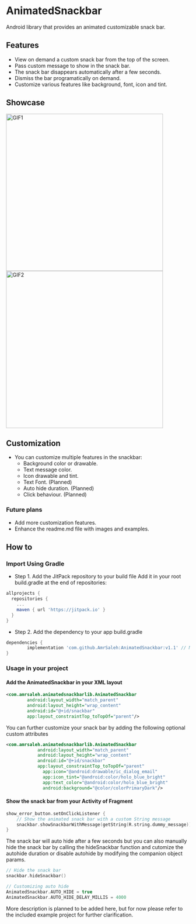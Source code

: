 # AnimatedSnackbar
Android library that provides an animated customizable snack bar.

## Features
- View on demand a custom snack bar from the top of the screen.
- Pass custom message to show in the snack bar.
- The snack bar disappears automatically after a few seconds.
- Dismiss the bar programatically on demand.
- Customize various features like background, font, icon and tint.

## Showcase
<img src="https://user-images.githubusercontent.com/5616594/57711888-22d70b80-765f-11e9-86ce-2907ac0ddb58.gif" alt="GIF1" width="430"/> <img src="https://user-images.githubusercontent.com/5616594/57711890-22d70b80-765f-11e9-945e-80d2b9a77061.gif" alt="GIF2" width="430"/>

## Customization
- You can customize multiple features in the snackbar:
  - Background color or drawable.
  - Text message color.
  - Icon drawable and tint.
  - Text Font. (Planned)
  - Auto hide duration. (Planned)
  - Click behaviour. (Planned)

### Future plans
- Add more customization features.
- Enhance the readme.md file with images and examples.

## How to
### Import Using Gradle
- Step 1. Add the JitPack repository to your build file
Add it in your root build.gradle at the end of repositories:
```Groovy
allprojects {
  repositories {
    ...
    maven { url 'https://jitpack.io' }
  }
}
```
- Step 2. Add the dependency to your app build.gradle
```Groovy
dependencies {
        implementation 'com.github.AmrSaleh:AnimatedSnackbar:v1.1' // Make sure to replace with latest version tag
}
```

### Usage in your project
#### Add the AnimatedSnackbar in your XML layout
```XML
<com.amrsaleh.animatedsnackbarlib.AnimatedSnackbar
        android:layout_width="match_parent"
        android:layout_height="wrap_content"
        android:id="@+id/snackbar"
        app:layout_constraintTop_toTopOf="parent"/>
```
You can further customize your snack bar by adding the following optional custom attributes
```XML
<com.amrsaleh.animatedsnackbarlib.AnimatedSnackbar
            android:layout_width="match_parent"
            android:layout_height="wrap_content"
            android:id="@+id/snackbar"
            app:layout_constraintTop_toTopOf="parent"
              app:icon="@android:drawable/ic_dialog_email"
              app:icon_tint="@android:color/holo_blue_bright"
              app:text_color="@android:color/holo_blue_bright"
              android:background="@color/colorPrimaryDark"/>
```
#### Show the snack bar from your Activity of Fragment
```Kotlin
show_error_button.setOnClickListener {
    // Show the animated snack bar with a custom String message
    snackbar.showSnackbarWithMessage(getString(R.string.dummy_message))
}
```
The snack bar will auto hide after a few seconds but you can also manually hide the snack bar by calling the hideSnackbar function and cutomize the autohide duration or disable autohide by modifying the companion object params.
```Kotlin
// Hide the snack bar
snackbar.hideSnackbar()

// Customizing auto hide
AnimatedSnackbar.AUTO_HIDE = true
AnimatedSnackbar.AUTO_HIDE_DELAY_MILLIS = 4000
```
More description is planned to be added here, but for now please refer to the included example project for further clarification.

